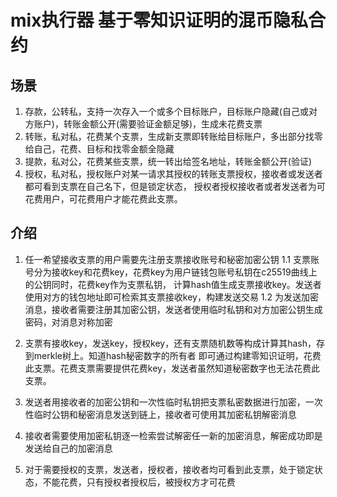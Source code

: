 # mix执行器 基于零知识证明的混币隐私合约

## 场景
 1. 存款，公转私，支持一次存入一个或多个目标账户，目标账户隐藏(自己或对方账户)，转账金额公开(需要验证金额足够)，生成未花费支票
 1. 转账，私对私，花费某个支票，生成新支票即转账给目标账户，多出部分找零给自己，花费、目标和找零金额全隐藏
 1. 提款，私对公，花费某些支票，统一转出给签名地址，转账金额公开(验证)
 1. 授权，私对私，授权账户对某一请求其授权的转账支票授权，接收者或发送者都可看到支票在自己名下，但是锁定状态，
               授权者授权接收者或者发送者为可花费用户，可花费用户才能花费此支票。
    

## 介绍
1. 任一希望接收支票的用户需要先注册支票接收账号和秘密加密公钥
   1.1 支票账号分为接收key和花费key，花费key为用户链钱包账号私钥在c25519曲线上的公钥同时，花费key作为支票私钥，
       计算hash值生成支票接收key。发送者使用对方的钱包地址即可检索其支票接收key，构建发送交易
   1.2 为发送加密消息，接收者需要注册其加密公钥，发送者使用临时私钥和对方加密公钥生成密码，对消息对称加密

1. 支票有接收key，发送key，授权key，还有支票随机数等构成计算其hash，存到merkle树上。知道hash秘密数字的所有者
   即可通过构建零知识证明，花费此支票。花费支票需要提供花费key，发送者虽然知道秘密数字也无法花费此支票。   

1. 发送者用接收者的加密公钥和一次性临时私钥把支票私密数据进行加密，一次性临时公钥和秘密消息发送到链上，接收者可使用其加密私钥解密消息

1. 接收者需要使用加密私钥逐一检索尝试解密任一新的加密消息，解密成功即是发送给自己的加密消息

1. 对于需要授权的支票，发送者，授权者，接收者均可看到此支票，处于锁定状态，不能花费，只有授权者授权后，被授权方才可花费



